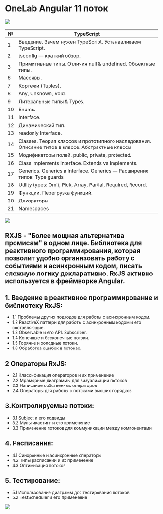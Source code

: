 # OneLab Angular 11 поток

![](https://raw.githubusercontent.com/remojansen/logo.ts/master/stickers/Screen%20Shot%202016-03-31%20at%2000.05.02.png)

| №    | TypeScript                                                                   | 
| ---- | -----------------------------------------------------------------------------|
| 1    | Введение. Зачем нужен TypeScript. Устанавливаем TypeScript.                  |         
| 2    | tsconfig — краткий обзор.                                                    |
| 3    | Примитивные типы. Отличия null & undefined. Объектные типы.                  |                                   
| 6    | Массивы.                                                                     |
| 7    | Кортежи (Tuples).                                                            | 
| 8    | Any, Unknown, Void.                                                          |
| 9    | Литеральные типы & Types.                                                    |
| 10   | Enums.                                                                       |
| 11   | Interface.                                                                   |
| 12   | Динамический тип.                                                            |
| 13   | readonly Interface.                                                          |
| 14   | Classes. Теория классов и прототипного наследования. Описание типов в классе. Абстрактные классы| 
| 15   | Модификаторы полей. public, private, protected.                                                  |
| 16   | Class implements Interface. Extends vs Implements.                           |    
| 17   | Generics. Generics в Interface. Generics — Расширение типов. Type guards     |
| 18   | Utility types: Omit, Pick, Array, Partial, Required, Record.                 |
| 19   | Функции. Перегрузка функций.                                                 |
| 20   | Декораторы                                                                   |
| 21   | Namespaces                                                                   |


![](https://habrastorage.org/getpro/habr/post_images/e85/553/cfd/e85553cfdb8db819c496c7d6ae9dad2b.png)

## RXJS - "Более мощная альтернатива промисам" в одном лице. Библиотека для реактивного программирования, которая позволит удобно организовать работу с событиями и асинхронным кодом, писать сложную логику декларативно. RxJS активно используется в фреймворке Angular.

## 1. Введение в реактивное программирование и библиотеку RxJS: 
 - 1.1 Проблемы других подходов для работы с асинхронным кодом. 
 - 1.2 ReactiveX паттерн для работы с асинхронным кодом и его составляющие.
 - 1.3 Observable и его API. Subscriber.
 - 1.4 Конечные и бесконечные потоки.
 - 1.5 Горячие и холодные потоки.
 - 1.6 Обработка ошибок в потоках.
 
## 2 Операторы RxJS:
 - 2.1 Классификация операторов и их применение
 - 2.2 Мраморные диаграммы для визуализации потоков
 - 2.3 Написание собственных операторов
 - 2.4 Операторы для работы с потоками высших порядков
 
## 3.Контролируемыe потоки:
 - 3.1 Subject и его подвиды
 - 3.2 Мультикастинг и его применение
 - 3.3 Применение потоков для коммуникации между компонентами

## 4. Расписания:
 - 4.1 Синхронные и асинхронные операторы
 - 4.2 Типы расписаний и их применение
 - 4.3 Оптимизация потоков

## 5. Тестирование:
  - 5.1 Использование диаграмм для тестирования потоков
  - 5.2 TestScheduler и его применение

![](https://images.indepth.dev/images/2021/05/Bindon_-lesser-known-Angular-template-features.jpg)
